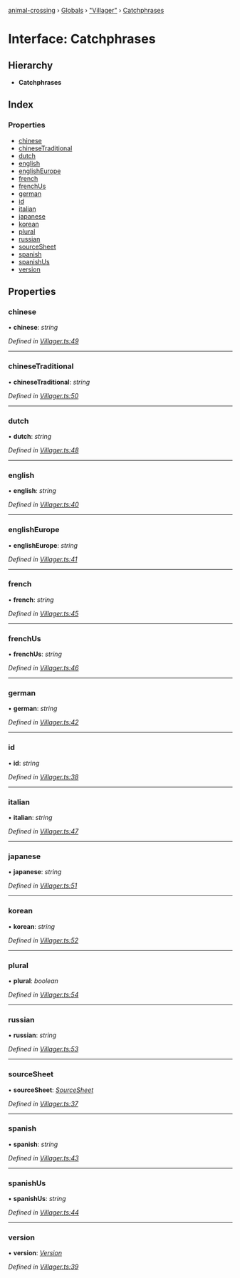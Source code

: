 [animal-crossing](../README.md) › [Globals](../globals.md) › ["Villager"](../modules/_villager_.md) › [Catchphrases](_villager_.catchphrases.md)

# Interface: Catchphrases

## Hierarchy

* **Catchphrases**

## Index

### Properties

* [chinese](_villager_.catchphrases.md#chinese)
* [chineseTraditional](_villager_.catchphrases.md#chinesetraditional)
* [dutch](_villager_.catchphrases.md#dutch)
* [english](_villager_.catchphrases.md#english)
* [englishEurope](_villager_.catchphrases.md#englisheurope)
* [french](_villager_.catchphrases.md#french)
* [frenchUs](_villager_.catchphrases.md#frenchus)
* [german](_villager_.catchphrases.md#german)
* [id](_villager_.catchphrases.md#id)
* [italian](_villager_.catchphrases.md#italian)
* [japanese](_villager_.catchphrases.md#japanese)
* [korean](_villager_.catchphrases.md#korean)
* [plural](_villager_.catchphrases.md#plural)
* [russian](_villager_.catchphrases.md#russian)
* [sourceSheet](_villager_.catchphrases.md#sourcesheet)
* [spanish](_villager_.catchphrases.md#spanish)
* [spanishUs](_villager_.catchphrases.md#spanishus)
* [version](_villager_.catchphrases.md#version)

## Properties

###  chinese

• **chinese**: *string*

*Defined in [Villager.ts:49](https://github.com/Norviah/animal-crossing/blob/3d769dc/module/types/Villager.ts#L49)*

___

###  chineseTraditional

• **chineseTraditional**: *string*

*Defined in [Villager.ts:50](https://github.com/Norviah/animal-crossing/blob/3d769dc/module/types/Villager.ts#L50)*

___

###  dutch

• **dutch**: *string*

*Defined in [Villager.ts:48](https://github.com/Norviah/animal-crossing/blob/3d769dc/module/types/Villager.ts#L48)*

___

###  english

• **english**: *string*

*Defined in [Villager.ts:40](https://github.com/Norviah/animal-crossing/blob/3d769dc/module/types/Villager.ts#L40)*

___

###  englishEurope

• **englishEurope**: *string*

*Defined in [Villager.ts:41](https://github.com/Norviah/animal-crossing/blob/3d769dc/module/types/Villager.ts#L41)*

___

###  french

• **french**: *string*

*Defined in [Villager.ts:45](https://github.com/Norviah/animal-crossing/blob/3d769dc/module/types/Villager.ts#L45)*

___

###  frenchUs

• **frenchUs**: *string*

*Defined in [Villager.ts:46](https://github.com/Norviah/animal-crossing/blob/3d769dc/module/types/Villager.ts#L46)*

___

###  german

• **german**: *string*

*Defined in [Villager.ts:42](https://github.com/Norviah/animal-crossing/blob/3d769dc/module/types/Villager.ts#L42)*

___

###  id

• **id**: *string*

*Defined in [Villager.ts:38](https://github.com/Norviah/animal-crossing/blob/3d769dc/module/types/Villager.ts#L38)*

___

###  italian

• **italian**: *string*

*Defined in [Villager.ts:47](https://github.com/Norviah/animal-crossing/blob/3d769dc/module/types/Villager.ts#L47)*

___

###  japanese

• **japanese**: *string*

*Defined in [Villager.ts:51](https://github.com/Norviah/animal-crossing/blob/3d769dc/module/types/Villager.ts#L51)*

___

###  korean

• **korean**: *string*

*Defined in [Villager.ts:52](https://github.com/Norviah/animal-crossing/blob/3d769dc/module/types/Villager.ts#L52)*

___

###  plural

• **plural**: *boolean*

*Defined in [Villager.ts:54](https://github.com/Norviah/animal-crossing/blob/3d769dc/module/types/Villager.ts#L54)*

___

###  russian

• **russian**: *string*

*Defined in [Villager.ts:53](https://github.com/Norviah/animal-crossing/blob/3d769dc/module/types/Villager.ts#L53)*

___

###  sourceSheet

• **sourceSheet**: *[SourceSheet](../enums/_villager_.sourcesheet.md)*

*Defined in [Villager.ts:37](https://github.com/Norviah/animal-crossing/blob/3d769dc/module/types/Villager.ts#L37)*

___

###  spanish

• **spanish**: *string*

*Defined in [Villager.ts:43](https://github.com/Norviah/animal-crossing/blob/3d769dc/module/types/Villager.ts#L43)*

___

###  spanishUs

• **spanishUs**: *string*

*Defined in [Villager.ts:44](https://github.com/Norviah/animal-crossing/blob/3d769dc/module/types/Villager.ts#L44)*

___

###  version

• **version**: *[Version](../enums/_villager_.version.md)*

*Defined in [Villager.ts:39](https://github.com/Norviah/animal-crossing/blob/3d769dc/module/types/Villager.ts#L39)*
